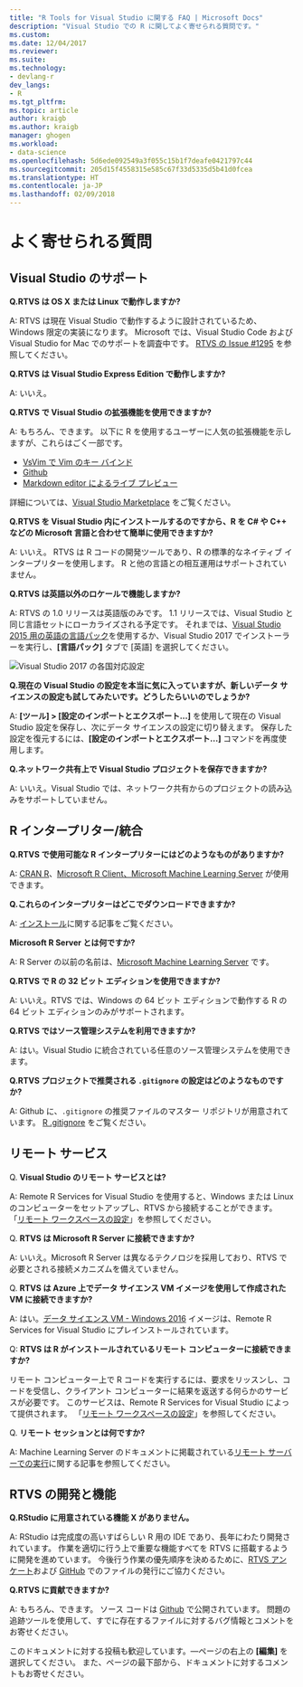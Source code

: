 ```yaml
---
title: "R Tools for Visual Studio に関する FAQ | Microsoft Docs"
description: "Visual Studio での R に関してよく寄せられる質問です。"
ms.custom: 
ms.date: 12/04/2017
ms.reviewer: 
ms.suite: 
ms.technology:
- devlang-r
dev_langs:
- R
ms.tgt_pltfrm: 
ms.topic: article
author: kraigb
ms.author: kraigb
manager: ghogen
ms.workload:
- data-science
ms.openlocfilehash: 5d6ede092549a3f055c15b1f7deafe0421797c44
ms.sourcegitcommit: 205d15f4558315e585c67f33d5335d5b41d0fcea
ms.translationtype: HT
ms.contentlocale: ja-JP
ms.lasthandoff: 02/09/2018
---
```

# <a name="frequently-asked-questions"></a>よく寄せられる質問

## <a name="visual-studio-support"></a>Visual Studio のサポート

**Q.RTVS は OS X または Linux で動作しますか?**

A:  RTVS は現在 Visual Studio で動作するように設計されているため、Windows 限定の実装になります。 Microsoft では、Visual Studio Code および Visual Studio for Mac でのサポートを調査中です。 [RTVS の Issue #1295](https://github.com/Microsoft/RTVS/issues/1295) を参照してください。

**Q.RTVS は Visual Studio Express Edition で動作しますか?**

A:  いいえ。

**Q.RTVS で Visual Studio の拡張機能を使用できますか?**

A:  もちろん、できます。 以下に R を使用するユーザーに人気の拡張機能を示しますが、これらはごく一部です。

- [VsVim で Vim のキー バインド](https://marketplace.visualstudio.com/items?itemName=JaredParMSFT.VsVim)
- [Github](https://marketplace.visualstudio.com/items?itemName=GitHub.GitHubExtensionforVisualStudio)
- [Markdown editor によるライブ プレビュー](https://marketplace.visualstudio.com/items?itemName=MadsKristensen.MarkdownEditor)

詳細については、[Visual Studio Marketplace](https://marketplace.visualstudio.com/) をご覧ください。

**Q.RTVS を Visual Studio 内にインストールするのですから、R を C# や C++ などの Microsoft 言語と合わせて簡単に使用できますか?**

A:  いいえ。 RTVS は R コードの開発ツールであり、R の標準的なネイティブ インタープリターを使用します。 R と他の言語との相互運用はサポートされていません。

**Q.RTVS は英語以外のロケールで機能しますか?**

A:  RTVS の 1.0 リリースは英語版のみです。 1.1 リリースでは、Visual Studio と同じ言語セットにローカライズされる予定です。 それまでは、[Visual Studio 2015 用の英語の言語パック](https://www.microsoft.com/download/details.aspx?id=48157)を使用するか、Visual Studio 2017 でインストーラーを実行し、**[言語パック]** タブで [英語] を選択してください。

![Visual Studio 2017 の各国対応設定](media/FAQ-international-settings.png)

**Q.現在の Visual Studio の設定を本当に気に入っていますが、新しいデータ サイエンスの設定も試してみたいです。どうしたらいいのでしょうか?**

A:  **[ツール] > [設定のインポートとエクスポート...]** を使用して現在の Visual Studio 設定を保存し、次にデータ サイエンスの設定に切り替えます。 保存した設定を復元するには、**[設定のインポートとエクスポート...]** コマンドを再度使用します。

**Q.ネットワーク共有上で Visual Studio プロジェクトを保存できますか?**

A:  いいえ。Visual Studio では、ネットワーク共有からのプロジェクトの読み込みをサポートしていません。

## <a name="r-interpretersintegration"></a>R インタープリター/統合

**Q.RTVS で使用可能な R インタープリターにはどのようなものがありますか?**

A:  [CRAN R](https://cran.r-project.org/)、[Microsoft R Client、Microsoft Machine Learning Server](/machine-learning-server/) が使用できます。

**Q.これらのインタープリターはどこでダウンロードできますか?**

A:  [インストール](installing-r-tools-for-visual-studio.md)に関する記事をご覧ください。

**Microsoft R Server とは何ですか?**

A:  R Server の以前の名前は、[Microsoft Machine Learning Server](/machine-learning-server/what-is-machine-learning-server) です。

**Q.RTVS で R の 32 ビット エディションを使用できますか?**

A:  いいえ。RTVS では、Windows の 64 ビット エディションで動作する R の 64 ビット エディションのみがサポートされます。

**Q.RTVS ではソース管理システムを利用できますか?**

A:  はい。Visual Studio に統合されている任意のソース管理システムを使用できます。

**Q.RTVS プロジェクトで推奨される `.gitignore` の設定はどのようなものですか?**

A:  Github に、`.gitignore` の推奨ファイルのマスター リポジトリが用意されています。 [R .gitignore](https://github.com/github/gitignore/blob/master/R.gitignore) をご覧ください。

## <a name="remote-services"></a>リモート サービス

Q. **Visual Studio のリモート サービスとは?**

A:  Remote R Services for Visual Studio を使用すると、Windows または Linux のコンピューターをセットアップし、RTVS から接続することができます。 「[リモート ワークスペースの設定](setting-up-remote-r-workspaces.md)」を参照してください。

Q. **RTVS は Microsoft R Server に接続できますか?**

A:  いいえ。Microsoft R Server は異なるテクノロジを採用しており、RTVS で必要とされる接続メカニズムを備えていません。

Q. **RTVS は Azure 上でデータ サイエンス VM イメージを使用して作成された VM に接続できますか?**

A:  はい。[データ サイエンス VM - Windows 2016](https://azure.microsoft.com/services/virtual-machines/data-science-virtual-machines/) イメージは、Remote R Services for Visual Studio にプレインストールされています。

Q: **RTVS は R がインストールされているリモート コンピューターに接続できますか?**

リモート コンピューター上で R コードを実行するには、要求をリッスンし、コードを受信し、クライアント コンピューターに結果を返送する何らかのサービスが必要です。 このサービスは、Remote R Services for Visual Studio によって提供されます。 「[リモート ワークスペースの設定](setting-up-remote-r-workspaces.md)」を参照してください。

Q. **リモート セッションとは何ですか?**

A:  Machine Learning Server のドキュメントに掲載されている[リモート サーバーでの実行](/machine-learning-server/r/how-to-execute-code-remotely)に関する記事を参照してください。

## <a name="rtvs-development-and-features"></a>RTVS の開発と機能

**Q.RStudio に用意されている機能 X がありません。**

A:  RStudio は完成度の高いすばらしい R 用の IDE であり、長年にわたり開発されています。 作業を適切に行う上で重要な機能すべてを RTVS に搭載するように開発を進めています。 今後行う作業の優先順序を決めるために、[RTVS アンケート](https://www.surveymonkey.com/r/RTVS1)および [GitHub](https://github.com/Microsoft/RTVS/issues/) でのファイルの発行にご協力ください。

**Q.RTVS に貢献できますか?**

A:  もちろん、できます。 ソース コードは [Github](https://github.com/microsoft/RTVS) で公開されています。 問題の追跡ツールを使用して、すでに存在するファイルに対するバグ情報とコメントをお寄せください。

このドキュメントに対する投稿も歓迎しています。&mdash;ページの右上の **[編集]** を選択してください。 また、ページの最下部から、ドキュメントに対するコメントもお寄せください。

